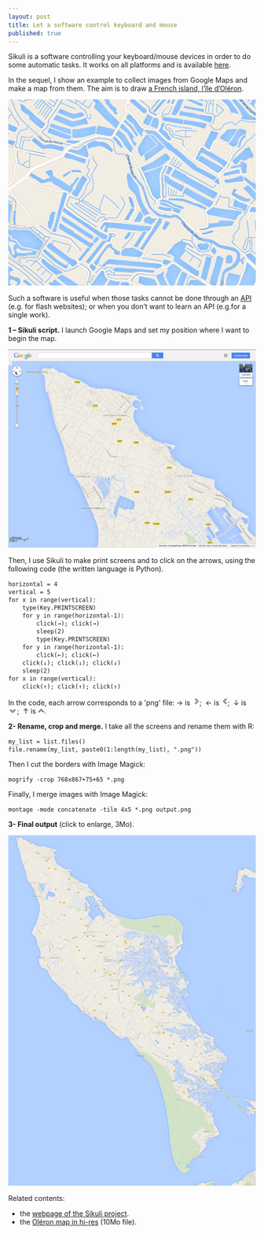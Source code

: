 ```yaml
---
layout: post
title: Let a software control keyboard and mouse
published: true
---
```

Sikuli is a software controlling your keyboard/mouse devices in order to do some automatic tasks. It works on all platforms and is available <a href="http://www.sikuli.org/" target="_blank">here</a>.

In the sequel, I show an example to collect images from Google Maps and make a map from them. The aim is to draw <a href="http://www.ile-oleron-marennes.com/" target="_blank">a French island, l’île d’Oléron</a>.

<img src="../images/2014-9-11-Sikuli/intro_image.png" alt="intro image"/>



Such a software is useful when those tasks cannot be done through an <a href="https://en.wikipedia.org/wiki/Application_programming_interface" target="_blank">API</a> (e.g. for flash websites); or when you don’t want to learn an API (e.g.for a single work).

**1 – Sikuli script.** I launch Google Maps and set my position where I want to begin the map.

<img src="../images/2014-9-11-Sikuli/map_example.png" alt="mapExample"/>

Then, I use Sikuli to make print screens and to click on the arrows, using the following code (the written language is Python).

    horizontal = 4
    vertical = 5
    for x in range(vertical):
        type(Key.PRINTSCREEN)
        for y in range(horizontal-1):     
            click(→); click(→)
            sleep(2)
            type(Key.PRINTSCREEN)
        for y in range(horizontal-1):
            click(←); click(←)        
        click(↓); click(↓); click(↓)
        sleep(2)
    for x in range(vertical):
        click(↑); click(↑); click(↑)

In the code, each arrow corresponds to a 'png' file: 
→ is <img src="../images/2014-9-11-Sikuli/1409401927009.png">;&nbsp;
← is <img src="../images/2014-9-11-Sikuli/1409401945762.png">;&nbsp;
↓ is <img src="../images/2014-9-11-Sikuli/1409395141546.png">;&nbsp;
↑ is <img src="../images/2014-9-11-Sikuli/1409404805602.png">.


**2- Rename, crop and merge.** I take all the screens and rename them with R:

    my_list = list.files()
    file.rename(my_list, paste0(1:length(my_list), ".png"))

Then I cut the borders with Image Magick:

    mogrify -crop 768x867+75+65 *.png

Finally, I merge images with Image Magick:

    montage -mode concatenate -tile 4x5 *.png output.png

**3- Final output** (click to enlarge, 3Mo).

<a href="../images/2014-9-11-Sikuli/oleron1.png" target="_blank"><img src = "../images/2014-9-11-Sikuli/oleron1.png"></a>

Related contents:
<ul>
	<li>the <a href="http://www.sikuli.org/" target="_blank">webpage of the Sikuli project</a>.</li>
	<li>the <a href="../images/2014-9-11-Sikuli/oleron2.png" target="_blank">Oléron map in hi-res</a> (10Mo file).</li>
</ul>